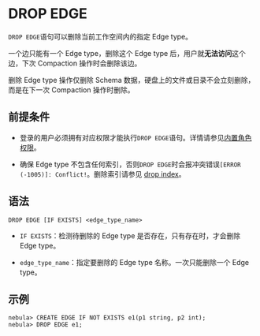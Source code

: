 # DROP EDGE

`DROP EDGE`语句可以删除当前工作空间内的指定 Edge type。

一个边只能有一个 Edge type，删除这个 Edge type 后，用户就**无法访问**这个边，下次 Compaction 操作时会删除该边。

删除 Edge type 操作仅删除 Schema 数据，硬盘上的文件或目录不会立刻删除，而是在下一次 Compaction 操作时删除。

## 前提条件

- 登录的用户必须拥有对应权限才能执行`DROP EDGE`语句。详情请参见[内置角色权限](../../7.data-security/1.authentication/3.role-list.md)。

- 确保 Edge type 不包含任何索引，否则`DROP EDGE`时会报冲突错误`[ERROR (-1005)]: Conflict!`。删除索引请参见 [drop index](../14.native-index-statements/6.drop-native-index.md)。

## 语法

```ngql
DROP EDGE [IF EXISTS] <edge_type_name>
```

- `IF EXISTS`：检测待删除的 Edge type 是否存在，只有存在时，才会删除 Edge type。

- `edge_type_name`：指定要删除的 Edge type 名称。一次只能删除一个 Edge type。

## 示例

```ngql
nebula> CREATE EDGE IF NOT EXISTS e1(p1 string, p2 int);
nebula> DROP EDGE e1;
```
